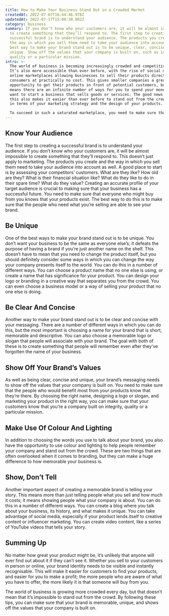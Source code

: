 ```yaml
---
title: How to Make Your Business Stand Out in a Crowded Market
createdAt: 2022-07-07T16:44:46.978Z
updatedAt: 2022-07-17T15:00:30.902Z
category: business
summary: If you don’t know who your customers are, it will be almost impossible
  to create something that they’ll respond to. The first step to creating a
  successful brand is to understand your audience. The products you create and
  the way in which you sell them need to take your audience into account. The
  best way to make your brand stand out is to be unique, clear, concise and
  unique. Show off the values that your company is built on, such as integrity,
  quality or a particular mission.
intro: >-
  The world of business is becoming increasingly crowded and competitive.
  It’s also more accessible than ever before, with the rise of social media and
  online marketplaces allowing businesses to sell their products directly to
  consumers at practically no cost. This gives smaller companies a great
  opportunity to get their products in front of potential customers, but it also
  means there are an infinite number of ways for you to spend your money if you
  want to start a business that sells goods or services. The good news is that
  this also makes it easier than ever before to stand out from the crowd, both
  in terms of your marketing strategy and the design of your products. 

  To succeed in such a saturated marketplace, you need to make sure that your brand is memorable and unique; something that sets you apart from other businesses selling similar products. This article will provide some useful tips on how you can do this when creating your business’ identity and designing your products, as well as some ideas on how you can set yourself up for success from the offset by choosing the right name for your company and making sure all of your promotional materials work together towards a single goal.
---
```


## Know Your Audience

The first step to creating a successful brand is to understand your audience. If you don’t know who your customers are, it will be almost impossible to create something that they’ll respond to. This doesn’t just apply to marketing. The products you create and the way in which you sell them need to take your audience into account as well.
A good place to start is by assessing your competitors’ customers. What are they like? How old are they? What is their financial situation like? What do they like to do in their spare time? What do they value?
Creating an accurate profile of your target audience is crucial to making sure that your business has a successful future. You need to make sure that everyone who might buy from you knows that your products exist. The best way to do this is to make sure that the people who need what you’re selling are able to see your brand.

## Be Unique

One of the best ways to make your brand stand out is to be unique. You don’t want your business to be the same as everyone else’s; it defeats the purpose of having a brand if you’re just another name on the shelf. This doesn’t have to mean that you need to change the product itself, but you should definitely consider some ways in which you can change the way your company presents itself to the world.
You can do this in a number of different ways. You can choose a product name that no one else is using, or create a name that has significance for your product. You can design your logo or branding in a creative way that separates you from the crowd. You can even choose a business model or a way of selling your product that no one else is doing.

## Be Clear And Concise

Another way to make your brand stand out is to be clear and concise with your messaging. There are a number of different ways in which you can do this, but the most important is choosing a name for your brand that is short, memorable and descriptive.
You can also choose a memorable logo or slogan that people will associate with your brand. The goal with both of these is to create something that people will remember even after they’ve forgotten the name of your business.

## Show Off Your Brand’s Values

As well as being clear, concise and unique, your brand’s messaging needs to show off the values that your company is built on. You need to make sure that the people who would benefit most from your products know that they’re there.
By choosing the right name, designing a logo or slogan, and marketing your product in the right way, you can make sure that your customers know that you’re a company built on integrity, quality or a particular mission.

## Make Use Of Colour And Lighting

In addition to choosing the words you use to talk about your brand, you also have the opportunity to use colour and lighting to help people remember your company and stand out from the crowd.
These are two things that are often overlooked when it comes to branding, but they can make a huge difference to how memorable your business is.

## Show, Don’t Tell

Another important aspect of creating a memorable brand is telling your story. This means more than just telling people what you sell and how much it costs; it means showing people what your company is about.
You can do this in a number of different ways. You can create a blog where you talk about your business, its history, and what makes it unique. You can take advantage of social media, especially if your product lends itself to creative content or influencer marketing. You can create video content, like a series of YouTube videos that tells your story.

## Summing Up

No matter how great your product might be, it’s unlikely that anyone will ever find out about it if they can’t see it. Whether you sell to your customers in person or online, your brand identity needs to be visible and instantly recognisable. This will make it easier for customers to find your products, and easier for you to make a profit; the more people who are aware of what you have to offer, the more likely it is that someone will buy from you.

The world of business is growing more crowded every day, but that doesn’t mean that it’s impossible to stand out from the crowd. By following these tips, you can make sure that your brand is memorable, unique, and shows off the values that your company is built on.
